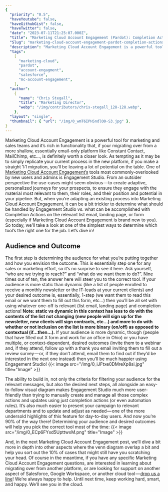 ```yaml
---
{
  "priority": "0.5",
  "haveYoutube": false,
  "haveGithubGist": false,
  "haveTwitter": false,
  "date": "2023-07-11T21:25:07.000Z",
  "title": "Marketing Cloud Account Engagement (Pardot): Completion Actions vs Engagement Studio",
  "Slug": "marketing-cloud-account-engagement-pardot-completion-actions-vs-engagement-studio",
  "description": "Marketing Cloud Account Engagement is a powerful tool for marketing and sales teams and it’s rich in functionality that, if your migrating over from a more shallow, essentially email-only platform like Constant Contact, MailChimp, etc…, is definitely worth a closer look. As tempting as it may be to simply replicate your current process in the new platform, if you make a straight 1:1 migration, you’ll be leaving a lot of potential on the table..",
  "tags":
    [
      "marketing-cloud",
      "pardot",
      "account-engagment",
      "salesforce",
      "mc-account-engagement",
    ],
  "author":
    {
      "name": "Chris Stegall",
      "title": "Marketing Director",
      "webp": "/img/contributors/chris-stegall_128-128.webp",
    },
  "layout": "single",
  "thumbnail": { "url": "/img/0_wmT6IPHSndlO0-S3.jpg" },
}
---
```


Marketing Cloud Account Engagement is a powerful tool for marketing and sales teams and it’s rich in functionality that, if your migrating over from a more shallow, essentially email-only platform like Constant Contact, MailChimp, etc…, is definitely worth a closer look. As tempting as it may be to simply replicate your current process in the new platform, if you make a straight 1:1 migration, you’ll be leaving a lot of potential on the table.
One of [Marketing Cloud Account Engagement’s](http://www.pardot.com) tools most commonly-overlooked by new users and admins is Engagement Studio. From an outsider perspective the use-cases might seem obvious — to create adaptive, personalized journeys for your prospects, to ensure they engage with the material most relevant to them, their roles, and their position and potential in your pipeline.
But, when you’re adapting an existing process into Marketing Cloud Account Engagement, it can be a bit trickier to determine what should be handled by Engagement Studio vs. what can be accomplished with Completion Actions on the relevant list email, landing page, or form (especially if Marketing Cloud Account Engagement is brand new to you). So today, we’ll take a look at one of the simplest ways to determine which tool’s the right one for the job.
Let’s dive in!

## Audience and Outcome

The first step is determining the audience for what you’re putting together and how you envision the outcome. This is essentially step one for any sales or marketing effort, so it’s no surprise to see it here.
Ask yourself, “who are we trying to reach?” and “what do we want them to do?”.
Nine times out of ten, the answer here will steer you to the correct tool. If your audience is more static than dynamic (like a list of people enrolled to receive a monthly newsletter or the IT-leads at your current clients) and your desired outcome is, essentially, 1-step (we want them to read this email or we want them to fill out this form, etc…) then you’ll be all set with using whatever one-off is relevant (list email, landing page) and completion actions!
**Note: static vs dynamic in this context has less to do with the contents of the list not changing (new people will sign up for the newsletter, new clients will sign contracts, etc…) and more to do with whether or not inclusion on the list is more binary (on/off) as opposed to contextual (if…then…).**
If your audience is more dynamic, though (people that have filled out X form and work for an office in Ohio) or you have multiple, or context-dependent, desired outcomes (invite them to a webinar and, if they attend, follow up with a thank you email inviting them to fill out a review survey — or, if they don’t attend, email them to find out if they’d be interested in the next one instead) then you’ll be much happier using Engagement Studio!
{{< image src="/img/0_iJFtxe0DMreXp8si.jpg" title="Image" >}}

The ability to build in, not only the criteria for filtering your audience for the relevant messages, but also the desired next steps, all alongside an easy-to-follow visual diagram makes Engagement Studio much more user-friendly than trying to manually create and manage all those complex actions and updates using just completion actions (or even automation rules). It’s also much easier to present your campaign to relevant departments and to update and adjust as needed — one of the more undersold highlights of this feature for day-to-day users.
And now you’re 90% of the way there! Determining your audience and desired outcomes will help you pick the correct tool most of the time:
{{< image src="/img/0_ECp6FYxd5UpttwxM.png" title="Image" >}}

And, in the next Marketing Cloud Account Engagement post, we’ll dive a bit more in depth into other aspects where the venn diagram overlap a bit and help you sort out the 10% of cases that might still have you scratching your head.
Of course in the meantime, if you have any specific Marketing Cloud Account Engagement questions, are interested in learning about migrating over from another platform, or are looking for support on another aspect of Salesforce, Google Workspace, or another cloud tool — [drop us a line](https://appexchange.salesforce.com/appxConsultingListingDetail?listingId=a0N30000001gF9jEAE)! We’re always happy to help.
Until next time, keep working hard, smart, and happy. We’ll see you in the cloud.
